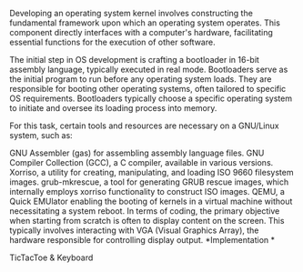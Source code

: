 Developing an operating system kernel involves constructing the fundamental framework upon which an operating system operates. This component directly interfaces with a computer's hardware, facilitating essential functions for the execution of other software.

The initial step in OS development is crafting a bootloader in 16-bit assembly language, typically executed in real mode. Bootloaders serve as the initial program to run before any operating system loads. They are responsible for booting other operating systems, often tailored to specific OS requirements. Bootloaders typically choose a specific operating system to initiate and oversee its loading process into memory.

For this task, certain tools and resources are necessary on a GNU/Linux system, such as:

GNU Assembler (gas) for assembling assembly language files.
GNU Compiler Collection (GCC), a C compiler, available in various versions.
Xorriso, a utility for creating, manipulating, and loading ISO 9660 filesystem images.
grub-mkrescue, a tool for generating GRUB rescue images, which internally employs xorriso functionality to construct ISO images.
QEMU, a Quick EMUlator enabling the booting of kernels in a virtual machine without necessitating a system reboot.
In terms of coding, the primary objective when starting from scratch is often to display content on the screen. This typically involves interacting with VGA (Visual Graphics Array), the hardware responsible for controlling display output.
*Implementation *

TicTacToe & Keyboard 
